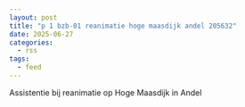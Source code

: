 ```yaml
---
layout: post
title: "p 1 bzb-01 reanimatie hoge maasdijk andel 205632"
date: 2025-06-27
categories: 
  - rss
tags: 
  - feed
---
```


Assistentie bij reanimatie op Hoge Maasdijk in Andel
